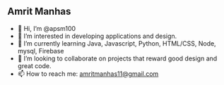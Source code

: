 ## Amrit Manhas
- 👋 Hi, I’m @apsm100
- 👀 I’m interested in developing applications and design. 
- 🌱 I’m currently learning Java, Javascript, Python, HTML/CSS, Node, mysql, Firebase  
- 💞️ I’m looking to collaborate on projects that reward good design and great code.
- 📫 How to reach me: amritmanhas11@gmail.com
